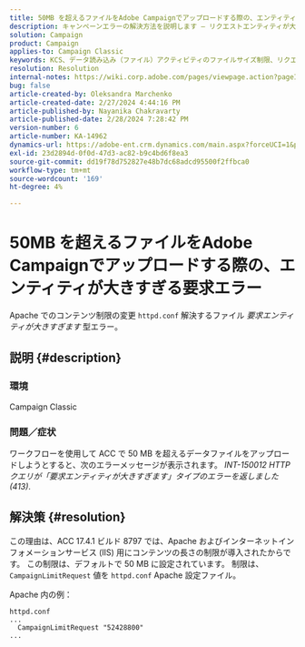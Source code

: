 ```yaml
---
title: 50MB を超えるファイルをAdobe Campaignでアップロードする際の、エンティティが大きすぎる要求エラー
description: キャンペーンエラーの解決方法を説明します — リクエストエンティティが大きすぎます。 Apache httpd.conf ファイルのコンテンツ制限を変更します。
solution: Campaign
product: Campaign
applies-to: Campaign Classic
keywords: KCS、データ読み込み（ファイル）アクティビティのファイルサイズ制限、リクエストエンティティが大きすぎる、CampaignLimitRequest
resolution: Resolution
internal-notes: https://wiki.corp.adobe.com/pages/viewpage.action?pageId=1423015339#ACC-Apache/Tomcat/IIS-WhatisthefilesizelimitforDataloading(file)activity?
bug: false
article-created-by: Oleksandra Marchenko
article-created-date: 2/27/2024 4:44:16 PM
article-published-by: Nayanika Chakravarty
article-published-date: 2/28/2024 7:28:42 PM
version-number: 6
article-number: KA-14962
dynamics-url: https://adobe-ent.crm.dynamics.com/main.aspx?forceUCI=1&pagetype=entityrecord&etn=knowledgearticle&id=d374466b-8fd5-ee11-9079-6045bd006b3d
exl-id: 23d2894d-0f0d-47d3-ac82-b9c4bd6f8ea3
source-git-commit: dd19f78d752827e48b7dc68adcd95500f2ffbca0
workflow-type: tm+mt
source-wordcount: '169'
ht-degree: 4%

---
```


# 50MB を超えるファイルをAdobe Campaignでアップロードする際の、エンティティが大きすぎる要求エラー


Apache でのコンテンツ制限の変更 `httpd.conf` 解決するファイル *要求エンティティが大きすぎます* 型エラー。

## 説明 {#description}


### <b>環境</b>

Campaign Classic

### <b>問題／症状</b>

ワークフローを使用して ACC で 50 MB を超えるデータファイルをアップロードしようとすると、次のエラーメッセージが表示されます。 *INT-150012 HTTP クエリが「要求エンティティが大きすぎます」タイプのエラーを返しました (413)*.


## 解決策 {#resolution}


この理由は、ACC 17.4.1 ビルド 8797 では、Apache およびインターネットインフォメーションサービス (IIS) 用にコンテンツの長さの制限が導入されたからです。 この制限は、デフォルトで 50 MB に設定されています。 制限は、 `CampaignLimitRequest` 値を `httpd.conf` Apache 設定ファイル。

Apache 内の例：


```
httpd.conf
...
  CampaignLimitRequest "52428800"
...
```
